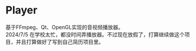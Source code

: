 # Player
基于FFmpeg、Qt、OpenGL实现的音视频播放器。  
2024/7/5 在学校太忙，都没时间弄播放器。不过现在放假了，打算继续做这个项目，并且打算做好了写到自己简历项目里。
